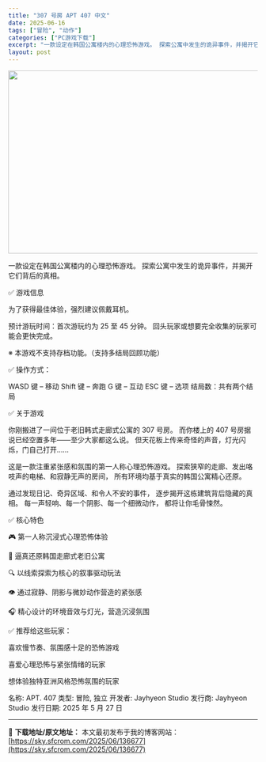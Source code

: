 ```yaml
---
title: "307 号房 APT 407 中文"
date: 2025-06-16
tags: ["冒险", "动作"]
categories: ["PC游戏下载"]
excerpt: "一款设定在韩国公寓楼内的心理恐怖游戏。 探索公寓中发生的诡异事件，并揭开它们背后的真相。 ✅ 游戏信息 为了获得最佳体验，强烈建议佩戴耳机。 预计游玩时间：首次游玩约为 25 至 45 分钟。 回头玩家或想要完全收集的玩家可能会更快完成。 ※ 本游戏不支持存档功能。（支持多结局回顾功能） ✅ 操作方&hellip;"
layout: post
---
```


<img class="aligncenter size-full wp-image-136678" src="https://sky.sfcrom.com/wp-content/uploads/2025/06/2025061609430378.webp" alt="" width="660" height="370" />

一款设定在韩国公寓楼内的心理恐怖游戏。 探索公寓中发生的诡异事件，并揭开它们背后的真相。

✅ 游戏信息

为了获得最佳体验，强烈建议佩戴耳机。

预计游玩时间：首次游玩约为 25 至 45 分钟。
回头玩家或想要完全收集的玩家可能会更快完成。

※ 本游戏不支持存档功能。（支持多结局回顾功能）

✅ 操作方式：

WASD 键 – 移动
Shift 键 – 奔跑
G 键 – 互动
ESC 键 – 选项
结局数：共有两个结局

✅ 关于游戏

你刚搬进了一间位于老旧韩式走廊式公寓的 307 号房。
而你楼上的 407 号房据说已经空置多年——至少大家都这么说。
但天花板上传来奇怪的声音，灯光闪烁，门自己打开……

这是一款注重紧张感和氛围的第一人称心理恐怖游戏。
探索狭窄的走廊、发出咯吱声的电梯、和寂静无声的房间，
所有环境均基于真实的韩国公寓精心还原。

通过发现日记、奇异区域、和令人不安的事件，
逐步揭开这栋建筑背后隐藏的真相。
每一声轻响、每一个阴影、每一个细微动作，
都将让你毛骨悚然。

✅ 核心特色

🎮 第一人称沉浸式心理恐怖体验

🏢 逼真还原韩国走廊式老旧公寓

🔍 以线索探索为核心的叙事驱动玩法

👁️ 通过寂静、阴影与微妙动作营造的紧张感

🎧 精心设计的环境音效与灯光，营造沉浸氛围

✅ 推荐给这些玩家：

喜欢慢节奏、氛围感十足的恐怖游戏

喜爱心理恐怖与紧张情绪的玩家

想体验独特亚洲风格恐怖氛围的玩家

名称: APT. 407
类型: 冒险, 独立
开发者: Jayhyeon Studio
发行商: Jayhyeon Studio
发行日期: 2025 年 5 月 27 日

---
📖 **下载地址/原文地址：** 本文最初发布于我的博客网站：[https://sky.sfcrom.com/2025/06/136677](https://sky.sfcrom.com/2025/06/136677)
